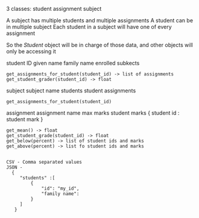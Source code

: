 3 classes:
    student
    assignment
    subject


A subject has multiple students and multiple assignments
A student can be in multiple subject
Each student in a subject will have one of every assignment

So the _Student_ object will be in charge of those data, and other objects will only be accessing it


student
    ID
    given name
    family name
    enrolled subkects

    get_assignments_for_student(student_id) -> list of assignments
    get_student_grader(student_id) -> float

subject
    subject name
    students
    student assignments

    get_assignments_for_student(student_id)

assignment
    assignment name
    max marks
    student marks {
        student id : student mark
    }

    get_mean() -> float
    get_student_grade(student_id) -> float
    get_below(percent) -> list of student ids and marks
    get_above(percent) -> list fo student ids and marks


    CSV - Comma separated values
    JSON - 
      {
         "students" :[
             {
                 "id": "my_id",
                 "family name":
             }
         ]
       }